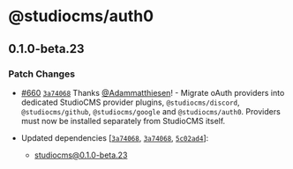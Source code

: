 # @studiocms/auth0

## 0.1.0-beta.23

### Patch Changes

- [#660](https://github.com/withstudiocms/studiocms/pull/660) [`3a74068`](https://github.com/withstudiocms/studiocms/commit/3a74068be3bd228c36d62d263be1b82159d885fb) Thanks [@Adammatthiesen](https://github.com/Adammatthiesen)! - Migrate oAuth providers into dedicated StudioCMS provider plugins, `@studiocms/discord`, `@studiocms/github`, `@studiocms/google` and `@studiocms/auth0`. Providers must now be installed separately from StudioCMS itself.

- Updated dependencies [[`3a74068`](https://github.com/withstudiocms/studiocms/commit/3a74068be3bd228c36d62d263be1b82159d885fb), [`3a74068`](https://github.com/withstudiocms/studiocms/commit/3a74068be3bd228c36d62d263be1b82159d885fb), [`5c02ad4`](https://github.com/withstudiocms/studiocms/commit/5c02ad4b62e47455d20e5a380ca59d6b070c7e41)]:
  - studiocms@0.1.0-beta.23

